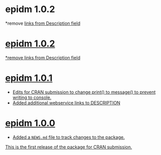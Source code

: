 <!-- NEWS.md is maintained by https://cynkra.github.io/fledge, do not edit -->

# epidm 1.0.2

*remove <a href> links from Description field


# epidm 1.0.2
*remove <a href> links from Description field


# epidm 1.0.1

* Edits for CRAN submission to change print() to message() to prevent writing to console.
* Added additional webservice links to DESCRIPTION

# epidm 1.0.0

* Added a `NEWS.md` file to track changes to the package.

This is the first release of the package for CRAN submission.

